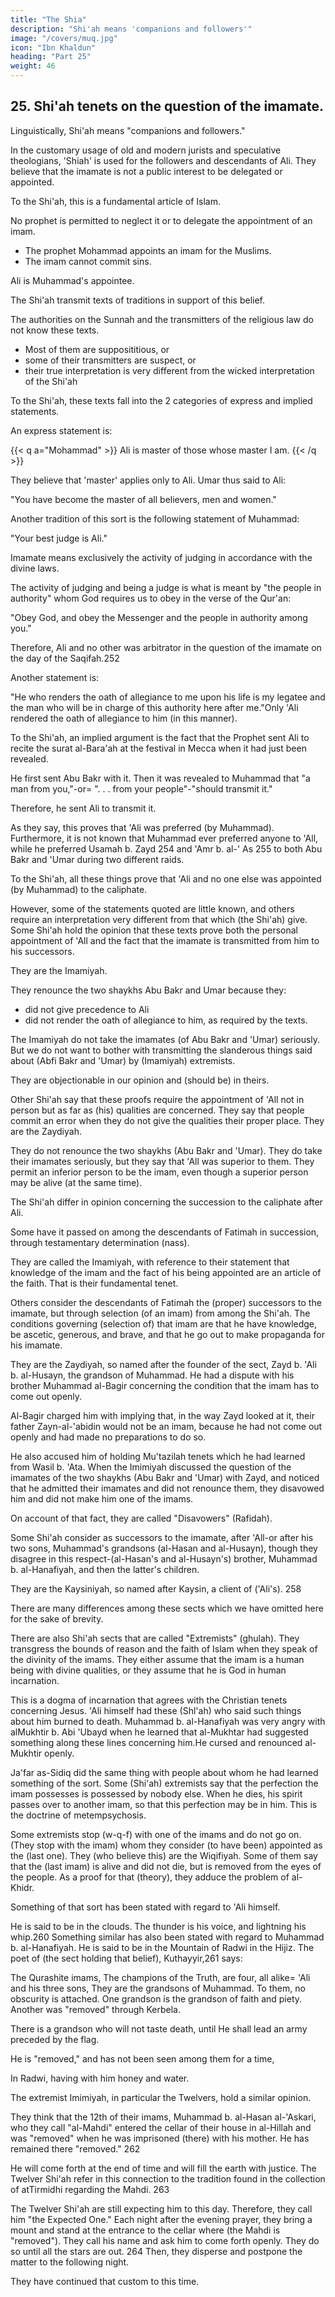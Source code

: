 ```yaml
---
title: "The Shia"
description: "Shi'ah means 'companions and followers'"
image: "/covers/muq.jpg"
icon: "Ibn Khaldun"
heading: "Part 25"
weight: 46
---
```




## 25. Shi'ah tenets on the question of the imamate.

Linguistically, Shi'ah means "companions and followers." 

In the customary usage of old and modern jurists and speculative theologians, 'Shiah' is used for the followers and descendants of Ali. They believe that <!--  tenet on which they all agree is that --> the imamate is not a public interest to be delegated <!-- to the Muslim nation for consideration and --> or appointed. <!--  of a person to fill it.  -->

To the Shi'ah, this is a <!-- pillar and --> fundamental article of Islam. 

No prophet <!-- 247 --> is permitted to neglect it or to delegate the appointment of an imam. <!-- ) to the Muslim nation. -->
- The prophet Mohammad <!--  It is incumbent upon him to --> appoints an imam for the Muslims. 
- The imam cannot commit <!-- 248 --> sins<!--  either great or small -->. 

Ali is Muhammad's appointee. 

The Shi'ah transmit texts of traditions in support of this belief. <!-- , which they interpret so as to suit their tenets.  -->

The authorities on the Sunnah and the transmitters of the religious law do not know these texts. 
- Most of them are supposititious, or 
- some of their transmitters are suspect, or
- their true interpretation is very different from the wicked interpretation of the Shi'ah

To the Shi'ah, these texts fall into the 2 categories of express and implied statements.<!-- 249 --> 

An express statement is:

{{< q a="Mohammad" >}}
Ali is master of those whose master I am. <!-- 2 50 --> 
{{< /q >}}

They believe that 'master' applies only to Ali. Umar thus said to Ali:


"You have become the master of all believers, men and women."

Another tradition of this sort is the following statement of Muhammad:

"Your best judge is Ali." 

Imamate means exclusively the activity of judging in accordance with the divine laws. 

The activity of judging and being a judge is what is meant by "the people in authority" whom God requires us to obey in the verse of the Qur'an:

"Obey God, and obey the Messenger and the people in authority among you." <!-- 251  -->

Therefore, Ali and no other was arbitrator in the question of the imamate on the day of the Saqifah.252

Another statement is: 

"He who renders the oath of allegiance to me upon his life is my legatee and the man who will be in charge of this authority here after me."Only 'Ali rendered the oath of allegiance to him (in this manner).

To the Shi'ah, an implied argument is the fact that the Prophet sent Ali to recite the surat al-Bara'ah <!-- 253 --> at the festival in Mecca when it had just been revealed. 

He first sent Abu Bakr with it. Then it was revealed to Muhammad that "a man from you,"-or= ". . . from your people"-"should transmit it."

Therefore, he sent Ali to transmit it. 

As they say, this proves that 'Ali was preferred (by Muhammad). Furthermore, it is not known that Muhammad ever preferred anyone to 'All, while he preferred Usamah b. Zayd 254 and 'Amr b. al-' As 255 to both Abu Bakr and 'Umar during two different raids. 

To the Shi'ah, all these things prove that 'Ali and no one else was appointed (by Muhammad) to the caliphate. 

However, some of the statements quoted are little known, and others require an interpretation very different from that which (the Shi'ah) give. Some Shi'ah hold the opinion that these texts prove both the personal appointment of 'All and the fact that the imamate is transmitted from him to his successors. 

They are the Imamiyah. 

They renounce the two shaykhs Abu Bakr and Umar because they:
- did not give precedence to Ali
- did not render the oath of allegiance to him, as required by the texts. 

The Imamiyah do not take the imamates (of Abu Bakr and 'Umar) seriously. But we do not want to bother with transmitting the slanderous things said about (Abfi Bakr and 'Umar) by (Imamiyah) extremists. 

They are objectionable in our opinion and (should be) in theirs. 

Other Shi'ah say that these proofs require the appointment of 'All not in person but as far as (his) qualities are concerned. They say that people commit an error when they do not give the qualities their proper place. They are the Zaydiyah. 

They do not renounce the two shaykhs (Abu Bakr and 'Umar). They do take their imamates seriously, but they say that 'All was superior to them. They permit an inferior person to be the imam, even though a superior person may be alive (at the
same time). <!-- 256  -->

The Shi'ah <!-- 257 --> differ in opinion concerning the succession to the caliphate after Ali. 

Some have it passed on among the descendants of Fatimah in succession, through testamentary determination (nass). 

They are called the Imamiyah, with reference to their statement that knowledge of the imam and the fact of his being appointed are an article of the faith. That is their fundamental tenet.

Others consider the descendants of Fatimah the (proper) successors to the imamate, but through selection (of an imam) from among the Shi'ah. The conditions governing (selection of) that imam are that he have knowledge, be ascetic, generous,
and brave, and that he go out to make propaganda for his imamate. 

They are the Zaydiyah, so named after the founder of the sect, Zayd b. 'Ali b.
al-Husayn, the grandson of Muhammad. He had a dispute with his brother Muhammad al-Bagir concerning the condition that the imam has to come out openly. 

Al-Bagir charged him with implying that, in the way Zayd looked at it, their father Zayn-al-'abidin would not be an imam, because he had not come out openly and had made no preparations to do so. 

He also accused him of holding Mu'tazilah tenets which he had learned from Wasil b. 'Ata. When the Imimiyah discussed the
question of the imamates of the two shaykhs (Abu Bakr and 'Umar) with Zayd, and noticed that he admitted their imamates and did not renounce them, they disavowed him and did not make him one of the imams. 

On account of that fact, they are called "Disavowers" (Rafidah).

Some Shi'ah consider as successors to the imamate, after 'All-or after his two sons, Muhammad's grandsons (al-Hasan and al-Husayn), though they disagree in this respect-(al-Hasan's and al-Husayn's) brother, Muhammad b. al-Hanafiyah,
and then the latter's children. 

They are the Kaysiniyah, so named after Kaysin, a client of ('Ali's). 258

There are many differences among these sects which we have omitted here for the sake of brevity.

There are also Shi'ah sects that are called "Extremists" (ghulah). They transgress the bounds of reason and the faith of Islam when they speak of the divinity of the imams. They either assume that the imam is a human being with divine qualities, or they assume that he is God in human incarnation. 

This is a dogma of incarnation that agrees with the Christian tenets concerning Jesus. 'Ali himself had these (Shl'ah) who said such things about him burned to death. Muhammad b. al-Hanafiyah was very angry with alMukhtir b. Abi 'Ubayd when he
learned that al-Mukhtar had suggested something along these lines concerning him.He cursed and renounced al-Mukhtir openly. 

Ja'far as-Sidiq did the same thing with people about whom he had learned something of the sort.
Some (Shi'ah) extremists say that the perfection the imam possesses is possessed by nobody else. When he dies, his spirit passes over to another imam, so that this perfection may be in him. This is the doctrine of metempsychosis.

Some extremists stop (w-q-f) with one of the imams and do not go on. (They stop with the imam) whom they consider (to have been) appointed as the (last one). They (who believe this) are the Wiqifiyah. Some of them say that the (last imam) is alive and did not die, but is removed from the eyes of the people. As a proof for that (theory), they adduce the problem of al-Khidr. <!-- 2 59 -->

Something of that sort has been stated with regard to 'Ali himself. 

He is said to be in the clouds. The thunder is his voice, and lightning his whip.260 Something similar has also been stated with regard to Muhammad b. al-Hanafiyah. He is said to be in the Mountain of Radwi in the Hijiz. The poet of (the sect holding that belief), Kuthayyir,261 says:

The Qurashite imams, The champions of the Truth, are four, all alike= 'Ali and his three sons, They are the grandsons of Muhammad. To them, no obscurity is attached. One grandson is the grandson of faith and piety. Another was "removed"
through Kerbela. 

There is a grandson who will not taste death, until He shall lead an army preceded by the flag.

He is "removed," and has not been seen among them for a time,

In Radwi, having with him honey and water.

The extremist Imimiyah, in particular the Twelvers, hold a similar opinion.

They think that the 12th of their imams, Muhammad b. al-Hasan al-'Askari, who they call "al-Mahdi" entered the cellar of their house in al-Hillah and was "removed" when he was imprisoned (there) with his mother. He has remained there "removed." 262 

He will come forth at the end of time and will fill the earth with justice. The Twelver Shi'ah refer in this connection to the tradition found in the collection of atTirmidhi regarding the Mahdi. 263 

The Twelver Shi'ah are still expecting him to this day. Therefore, they call him "the Expected One." Each night after the evening prayer, they bring a mount and stand at the entrance to the cellar where (the Mahdi is "removed"). They call his name and ask him to come forth openly. They do so until all the stars are out. 264 Then, they disperse and postpone the matter to the following night. 

They have continued that custom to this time. 
